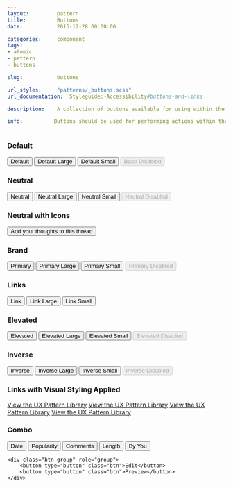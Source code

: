 ```yaml
---
layout:         pattern
title:          Buttons
date:           2015-12-28 00:00:00

categories:     component
tags:           
- atomic
- pattern
- buttons

slug:           buttons

url_styles:     "patterns/_buttons.scss"
url_documentation:  Styleguide:-Accessibility#buttons-and-links

description:    A collection of buttons available for using within the edX platform.

info:          Buttons should be used for performing actions within the edX environment.  While you may apply the visual style of these elements to both semantic links and buttons, a good rule of thumb is that buttons do something while links go somewhere. Buttons have several visual weights, sizes, and add-ons that can be configured alongside their use.
---
```


<h3 class="example-set-hd">Default</h3>
<div class="example-set">
    <button type="button" class="btn">Default</button>
    <button type="button" class="btn btn-large">Default Large</button>
    <button type="button" class="btn btn-small">Default Small</button>
    <button type="button" class="btn" disabled>Base Disabled</button>
</div>

<h3 class="example-set-hd">Neutral</h3>
<div class="example-set">
    <button type="button" class="btn-neutral">Neutral</button>
    <button type="button" class="btn-neutral btn-large">Neutral Large</button>
    <button type="button" class="btn-neutral btn-small">Neutral Small</button>
    <button type="button" class="btn-neutral" disabled>Neutral Disabled</button>
</div>

<h3 class="example-set-hd">Neutral with Icons</h3>
<div class="example-set">
    <button type="button" class="btn-neutral">
        <span class="icon fa fa-comment" aria-hidden="true"></span>
        Add your thoughts to this thread
    </button>
</div>

<h3 class="example-set-hd">Brand</h3>
<div class="example-set">
    <button type="button" class="btn-brand">Primary</button>
    <button type="button" class="btn-brand btn-large">Primary Large</button>
    <button type="button" class="btn-brand btn-small">Primary Small</button>
    <button type="button" class="btn-brand" disabled>Primary Disabled</button>
</div>

<h3 class="example-set-hd">Links</h3>
<div class="example-set">
    <button type="button" class="btn-link">Link</button>
    <button type="button" class="btn-link btn-large">Link Large</button>
    <button type="button" class="btn-link btn-small">Link Small</button>
</div>

<h3 class="example-set-hd">Elevated</h3>
<div class="example-set">
    <button type="button" class="btn-elevated">Elevated</button>
    <button type="button" class="btn-elevated btn-large">Elevated Large</button>
    <button type="button" class="btn-elevated btn-small">Elevated Small</button>
    <button type="button" class="btn-elevated" disabled>Elevated Disabled</button>
</div>

<h3 class="example-set-hd">Inverse</h3>
<div class="example-set">
    <div class="button-overlay-demo">
        <button type="button" class="btn-inverse">Inverse</button>
        <button type="button" class="btn-inverse btn-large">Inverse Large</button>
        <button type="button" class="btn-inverse btn-small">Inverse Small</button>
        <button type="button" class="btn-inverse" disabled>Inverse Disabled</button>
    </div>
</div>

<h3 class="example-set-hd">Links with Visual Styling Applied</h3>
<div class="example-set">
    <a href="http://ux.edx.org/" class="btn">View the UX Pattern Library</a>
    <a href="http://ux.edx.org/" class="btn-neutral">View the UX Pattern Library</a>
    <a href="http://ux.edx.org/" class="btn-brand">View the UX Pattern Library</a>
    <a href="http://ux.edx.org/" class="btn-elevated">View the UX Pattern Library</a>
</div>

<h3 class="example-set-hd">Combo</h3>
<div class="example-set">
    <div class="btn-group" role="group">
        <button type="button" class="btn">Date</button>
        <button type="button" class="btn">Popularity</button>
        <button type="button" class="btn">Comments</button>
        <button type="button" class="btn">Length</button>
        <button type="button" class="btn">By You</button>
    </div>

    <div class="btn-group" role="group">
        <button type="button" class="btn">Edit</button>
        <button type="button" class="btn">Preview</button>
    </div>
</div>
